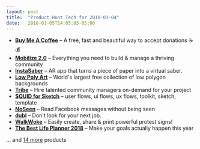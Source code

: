 ```yaml
---
layout: post
title:  "Product Hunt Tech for 2018-01-04"
date:   2018-01-05T14:05:05-05:00
---
```


* **[Buy Me A Coffee](https://www.producthunt.com/posts/buy-me-a-coffee?utm_campaign=producthunt-api&utm_medium=api&utm_source=Application%3A+Daily+Digest+RSS+%28ID%3A+3202%29)** – A free, fast and beautiful way to accept donations ☕ 💰
* **[Mobilize 2.0](https://www.producthunt.com/posts/mobilize-2-0?utm_campaign=producthunt-api&utm_medium=api&utm_source=Application%3A+Daily+Digest+RSS+%28ID%3A+3202%29)** – Everything you need to build & manage a thriving community
* **[InstaSaber](https://www.producthunt.com/posts/instasaber?utm_campaign=producthunt-api&utm_medium=api&utm_source=Application%3A+Daily+Digest+RSS+%28ID%3A+3202%29)** – AR app that turns a piece of paper into a virtual saber.
* **[Low Poly Art](https://www.producthunt.com/posts/low-poly-art?utm_campaign=producthunt-api&utm_medium=api&utm_source=Application%3A+Daily+Digest+RSS+%28ID%3A+3202%29)** – World's largest free collection of low polygon backgrounds
* **[Tribe](https://www.producthunt.com/posts/tribe-4b47f9d9-9f5e-457e-b1d6-8f3f6e6d1f05?utm_campaign=producthunt-api&utm_medium=api&utm_source=Application%3A+Daily+Digest+RSS+%28ID%3A+3202%29)** – Hire talented community managers on-demand for your project
* **[SQUID for Sketch](https://www.producthunt.com/posts/squid-for-sketch?utm_campaign=producthunt-api&utm_medium=api&utm_source=Application%3A+Daily+Digest+RSS+%28ID%3A+3202%29)** – user flows, ui flows, ux flows, toolkit, sketch, template
* **[NoSeen](https://www.producthunt.com/posts/noseen?utm_campaign=producthunt-api&utm_medium=api&utm_source=Application%3A+Daily+Digest+RSS+%28ID%3A+3202%29)** – Read Facebook messages without being seen
* **[dubl](https://www.producthunt.com/posts/dubl?utm_campaign=producthunt-api&utm_medium=api&utm_source=Application%3A+Daily+Digest+RSS+%28ID%3A+3202%29)** – Don't look for your next job.
* **[WalkWoke](https://www.producthunt.com/posts/walkwoke?utm_campaign=producthunt-api&utm_medium=api&utm_source=Application%3A+Daily+Digest+RSS+%28ID%3A+3202%29)** – Easily create, share & print powerful protest signs!
* **[The Best Life Planner 2018](https://www.producthunt.com/posts/the-best-life-planner-2018?utm_campaign=producthunt-api&utm_medium=api&utm_source=Application%3A+Daily+Digest+RSS+%28ID%3A+3202%29)** – Make your goals actually happen this year

… and [14 more](https://www.producthunt.com/tech) products